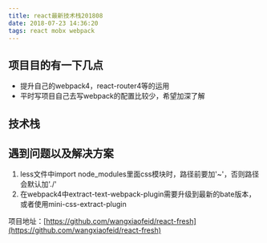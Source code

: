 ```yaml
---
title: react最新技术栈201808
date: 2018-07-23 14:36:20
tags: react mobx webpack
---
```


## 项目目的有一下几点
* 提升自己的webpack4，react-router4等的运用
* 平时写项目自己去写webpack的配置比较少，希望加深了解

## 技术栈

## 遇到问题以及解决方案
1. less文件中import node_modules里面css模块时，路径前要加'~'，否则路径会默认加'./'
2. 在webpack4中extract-text-webpack-plugin需要升级到最新的bate版本，或者使用mini-css-extract-plugin

项目地址：[https://github.com/wangxiaofeid/react-fresh](https://github.com/wangxiaofeid/react-fresh)